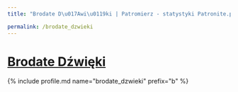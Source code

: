 ```yaml
---
title: "Brodate D\u017Awi\u0119ki | Patromierz - statystyki Patronite.pl"

permalink: /brodate_dzwieki
---
```


# [Brodate Dźwięki](https://patronite.pl/brodate_dzwieki)

{% include profile.md name="brodate_dzwieki" prefix="b" %}
